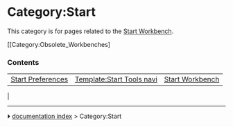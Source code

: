# Category:Start
This category is for pages related to the [Start Workbench](Start_Workbench.md).

\[\[Category:Obsolete_Workbenches\]

### Contents

|     |     |     |
| --- | --- | --- |
| [Start Preferences](Start_Preferences.md) | [Template:Start Tools navi](Template_Start_Tools_navi.md) | [Start Workbench](Start_Workbench.md) |
|



---
⏵ [documentation index](../README.md) > Category:Start
